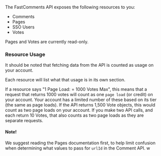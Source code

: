 The FastComments API exposes the following resources to you:

- Comments
- Pages
- SSO Users
- Votes

Pages and Votes are currently read-only.

### Resource Usage

It should be noted that fetching data from the API is counted as usage on your account.

Each resource will list what that usage is in its own section.

If a resource says "1 Page Load: = 1000 Votes Max", this means that a request that returns 1000 votes will count as
one `page load` (or credit) on your account. Your account has a limited number of these based on its tier (the same as
page loads). If the API returns 1,500 Vote objects, this would count as two page loads on your account. If you make two API calls, and each
return 10 Votes, that also counts as two page loads as they are separate requests.

#### Note!

We suggest reading the Pages documentation first, to help
limit confusion when determining what values to pass for `urlId` in the Comment API.
w
